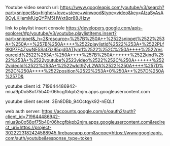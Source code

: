 Youtube video search url:  https://www.googleapis.com/youtube/v3/search?part=snippet&q=higher+love+steve+winwood&type=video&key=AIzaSyAsA8OyLKjlemMUgQYPM5HWxt8pr88JHzw


link to playlist insert console
https://developers.google.com/apis-explorer/#p/youtube/v3/youtube.playlistItems.insert?part=snippet&_h=2&resource=%257B%250A++%2522snippet%2522%253A+%250A++%257B%250A++++%2522playlistId%2522%253A+%2522PLf9KlP7F4ZswNE5SatZiz95pjd0ATIym1%2522%252C%250A++++%2522resourceId%2522%253A+%250A++++%257B%250A++++++%2522kind%2522%253A+%2522youtube%2523video%2522%252C%250A++++++%2522videoId%2522%253A+%2522wIct9ZyL2WA%2522%250A++++%257D%252C%250A++++%2522position%2522%253A+0%250A++%257D%250A%257D&



youtube client id:
719644486942-miua9p0o58of75b40r06hcgfbkpb2njm.apps.googleusercontent.com


youtube client secret:
3En8DBb_94Octqyk92-nEQLf



web auth server:
https://accounts.google.com/o/oauth2/auth?client_id=719644486942-miua9p0o58of75b40r06hcgfbkpb2njm.apps.googleusercontent.com&redirect_uri=https://project-3022223182424588945.firebaseapp.com&scope=https://www.googleapis.com/auth/youtube&response_type=token
